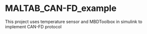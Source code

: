 # MALTAB_CAN-FD_example
This project uses temperature sensor and MBDToolbox in simulink to implement CAN-FD protocol
